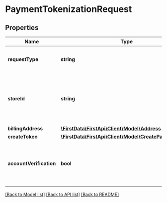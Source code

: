 # PaymentTokenizationRequest

## Properties
Name | Type | Description | Notes
------------ | ------------- | ------------- | -------------
**requestType** | **string** | Object name of tokenization request. | 
**storeId** | **string** | An optional outlet ID for clients that support multiple stores in the same app. | [optional] 
**billingAddress** | [**\FirstData\FirstApi\Client\Model\Address**](Address.md) |  | [optional] 
**createToken** | [**\FirstData\FirstApi\Client\Model\CreatePaymentToken**](CreatePaymentToken.md) |  | 
**accountVerification** | **bool** | If the account should be verified prior to token creation. | [optional] [default to false]

[[Back to Model list]](../README.md#documentation-for-models) [[Back to API list]](../README.md#documentation-for-api-endpoints) [[Back to README]](../README.md)


